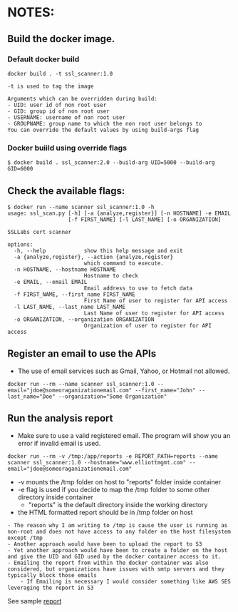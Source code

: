 # NOTES:

## Build the docker image.

### Default docker build
```
docker build . -t ssl_scanner:1.0
```
```
-t is used to tag the image

Arguments which can be overridden during build:
- UID: user id of non root user 
- GID: group id of non root user
- USERNAME: username of non root user
- GROUPNAME: group name to which the non root user belongs to
You can override the default values by using build-args flag
```
### Docker buiild using override flags
```
$ docker build . ssl_scanner:2.0 --build-arg UID=5000 --build-arg GID=6000
```

## Check the available flags:
```
$ docker run --name scanner ssl_scanner:1.0 -h
usage: ssl_scan.py [-h] [-a {analyze,register}] [-n HOSTNAME] -e EMAIL
                   [-f FIRST_NAME] [-l LAST_NAME] [-o ORGANIZATION]

SSLLabs cert scanner

options:
  -h, --help            show this help message and exit
  -a {analyze,register}, --action {analyze,register}
                        which command to execute.
  -n HOSTNAME, --hostname HOSTNAME
                        Hostname to check
  -e EMAIL, --email EMAIL
                        Email address to use to fetch data
  -f FIRST_NAME, --first_name FIRST_NAME
                        First Name of user to register for API access
  -l LAST_NAME, --last_name LAST_NAME
                        Last Name of user to register for API access
  -o ORGANIZATION, --organization ORGANIZATION
                        Organization of user to register for API access

```

## Register an email to use the APIs
- The use of email services such as Gmail, Yahoo, or Hotmail not allowed.
```
docker run --rm --name scanner ssl_scanner:1.0 --email="jdoe@someoraganizationemail.com" --first_name="John" --last_name="Doe" --organization="Some Organization"
```

## Run the analysis report
- Make sure to use a valid registered email. The program will show you an error if invalid email is used.
```
docker run --rm -v /tmp:/app/reports -e REPORT_PATH=reports --name scanner ssl_scanner:1.0 --hostname="www.elliottmgmt.com" --email="jdoe@someoraganizationemail.com"
```

- -v mounts the /tmp folder on host to "reports" folder inside container
- -e flag is used if you decide to map the /tmp folder to some other directory inside container
  - "reports" is the default directory inside the working directory
- the HTML formatted report should be in /tmp folder on host

```
- The reason why I am writing to /tmp is cause the user is running as non-root and does not have access to any folder on the host filesystem except /tmp
- Another approach would have been to upload the report to S3
- Yet another approach would have been to create a folder on the host and give the UID and GID used by the docker container access to it.
- Emailing the report from within the docker container was also considered, but organizations have issues with smtp servers and they typically block those emails
    - If Emailing is necessary I would consider something like AWS SES leveraging the report in S3
```

See sample [report](report.html)